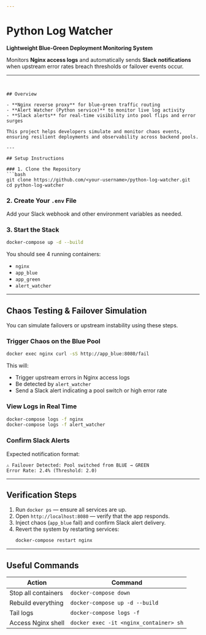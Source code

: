 ```yaml
---

````
# Python Log Watcher  
**Lightweight Blue-Green Deployment Monitoring System**

Monitors **Nginx access logs** and automatically sends **Slack notifications** when upstream error rates breach thresholds or failover events occur.

---
```


## Overview

- **Nginx reverse proxy** for blue-green traffic routing  
- **Alert Watcher (Python service)** to monitor live log activity  
- **Slack alerts** for real-time visibility into pool flips and error surges  

This project helps developers simulate and monitor chaos events, ensuring resilient deployments and observability across backend pools.

---

## Setup Instructions

### 1. Clone the Repository
```bash
git clone https://github.com/<your-username>/python-log-watcher.git
cd python-log-watcher
```

### 2. Create Your `.env` File
Add your Slack webhook and other environment variables as needed.

### 3. Start the Stack
```bash
docker-compose up -d --build
```

You should see 4 running containers:
- `nginx`
- `app_blue`
- `app_green`
- `alert_watcher`

---

## Chaos Testing & Failover Simulation

You can simulate failovers or upstream instability using these steps.

### Trigger Chaos on the Blue Pool
```bash
docker exec nginx curl -sS http://app_blue:8080/fail
```

This will:
- Trigger upstream errors in Nginx access logs  
- Be detected by `alert_watcher`  
- Send a Slack alert indicating a pool switch or high error rate

### View Logs in Real Time
```bash
docker-compose logs -f nginx
docker-compose logs -f alert_watcher
```

### Confirm Slack Alerts
Expected notification format:
```
⚠️ Failover Detected: Pool switched from BLUE → GREEN
Error Rate: 2.4% (Threshold: 2.0)
```

---

## Verification Steps

1. Run `docker ps` — ensure all services are up.  
2. Open `http://localhost:8080` — verify that the app responds.  
3. Inject chaos (`app_blue` fail) and confirm Slack alert delivery.  
4. Revert the system by restarting services:  
   ```bash
   docker-compose restart nginx
   ```

---

## Useful Commands

| Action | Command |
|--------|----------|
| Stop all containers | `docker-compose down` |
| Rebuild everything | `docker-compose up -d --build` |
| Tail logs | `docker-compose logs -f` |
| Access Nginx shell | `docker exec -it <nginx_container> sh` |
````

